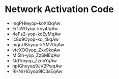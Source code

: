 # Network Activation Code
* mgPHIeyop-koXIQqAw
* Er1iWOyop-koy4IqAw
* 4eFs2-yop-koEyMqAw
* ic8u9Oyop-kq_4kqAw
* mgoU8uyop-kYM70qAw
* vtcXOOyop_Zxx9kqAw
* MI5Ih-yop_ZzSMEqAw
* fJd1reyop_ZznnYqAw
* hpIGheyop9JV2PwqAw
* RHNrHOyop9IC3sEqAw